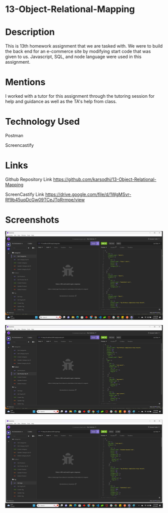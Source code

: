 # 13-Object-Relational-Mapping

# Description

This is 13th homework assignment that we are tasked with.  We were to build the back end for an e-commerce site by modifying start code that was given to us. Javascript, SQL, and node language were used in this assignment.


# Mentions
I worked with a tutor for this assignment through the tutoring session for help and guidance as well as the TA's help from class.

# Technology Used
Postman

Screencastify

# Links
Github Repository Link
https://github.com/karsodhi/13-Object-Relational-Mapping

ScreenCastify Link
https://drive.google.com/file/d/1WgMSvr-Rf9b45uqDcGw09TCeJTpRrmpe/view



# Screenshots
![these are screen shots of the assignment, this is the category view](./assets/insomnia1.jpg)

![these are screen shots of the assignment, this is the product view](./assets/insomnia2.jpg)

![these are screen shots of the assignment, this is the tag view](./assets/insomnia3.jpg)